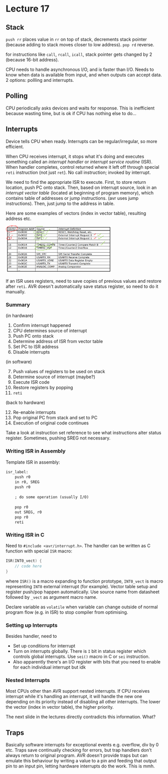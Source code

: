 # Lecture 17

## Stack

`push rr` places value in `rr` on top of stack, decrements stack pointer (because adding to stack moves closer to low address). `pop rd` reverse.

for instructions like `call`, `rcall`, `icall`, stack pointer gets changed by 2 (because 16-bit address).

CPU needs to handle asynchronous I/O, and is faster than I/O. Needs to know when data is available from input, and when outputs can accept data. 2 options: pollling and interrupts.

## Polling

CPU periodically asks devices and waits for response. This is inefficient because wasting time, but is ok if CPU has nothing else to do...

## Interrupts

Device tells CPU when ready. Interrupts can be regular/irregular, so more efficient. 

When CPU receives interrupt, it stops what it's doing and executes something called an *interrupt handler* or *interrupt service routine* (ISR). When handler completes, control returned where it left off through special `reti` instruction (not just `ret`). No call instruction; invoked by interrupt.

We need to find the appropriate ISR to execute. First, to store return location, push PC onto stack. Then, based on interrupt source, look in an *interrupt vector table* (located at beginning of program memory), which contains table of addresses or jump instructions. (avr uses jump instructions). Then, just jump to the address in table.

Here are some examples of vectors (index in vector table), resulting address etc.

<img src="images/image-20210502221754516.png" alt="image-20210502221754516" style="zoom:33%;" />

If an ISR uses registers, need to save copies of previous values and restore after `reti`. AVR doesn't automatically save status register, so need to do it manually.

### Summary

(in hardware)

1. Confirm interrupt happened
2. CPU determines source of interrupt
3. Push PC onto stack
4. Determine address of ISR from vector table
5. Set PC to ISR address
6. Disable interrupts

(in software)

7. Push values of registers to be used on stack
8. Determine source of interrupt (maybe?)
9. Execute ISR code
10. Restore registers by popping
11. `reti`

(back to hardware)

12. Re-enable interrupts
13. Pop original PC from stack and set to PC
14. Execution of original code continues

Take a look at instruction set reference to see what instructions alter status register. Sometimes, pushing SREG not necessary.

### Writing ISR in Assembly

Template ISR in assembly:

```assembly
isr_label:
	push r0
	in r0, SREG
	push r0
	
	; do some operation (usually I/O)
	
	pop r0
	out SREG, r0
	pop r0
	reti
```

### Writing ISR in C

Need to `#include <avr/interrupt.h>`. The handler can be written as C function with special `ISR` macro:

```c
ISR(INT0_vect) {
    // code here
}
```

where `ISR()` is a macro expanding to function prototype, `INT0_vect` is macro representing `INT0` external interrupt (for example). Vector table setup and register push/pop happen automatically. Use source name from datasheet followed by `_vect` as argument macro name.

Declare variable as `volatile` when variable can change outside of normal program flow (e.g. in ISR) to stop compiler from optimising.

### Setting up Interrupts

Besides handler, need to

- Set up conditions for interrupt
- Turn on interrupts globally. There is `I` bit in status register which controls global interrupts. Use `sei()` macro in C or `sei` instruction.
- Also apparently there's an I/O register with bits that you need to enable for each individual interrupt but idk

### Nested Interrupts

Most CPUs other than AVR support nested interrupts. If CPU receives interrupt while it's handling an interrupt, it will handle the new one depending on its priority instead of disabling all other interrupts. The lower the vector (index in vector table), the higher priority.

The next slide in the lectures directly contradicts this information. What?

## Traps

Basically software interrupts for exceptional events e.g. overflow, div by 0 etc. Traps save continually checking for errors, but trap handlers don't always return to original program. AVR doesn't provide traps but can emulate this behaviour by writing a value to a pin and feeding that output pin to an input pin, letting hardware interrupts do the work. This is mmh.